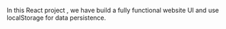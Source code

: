 In this React project , we have build a fully functional website UI and use localStorage for data persistence.